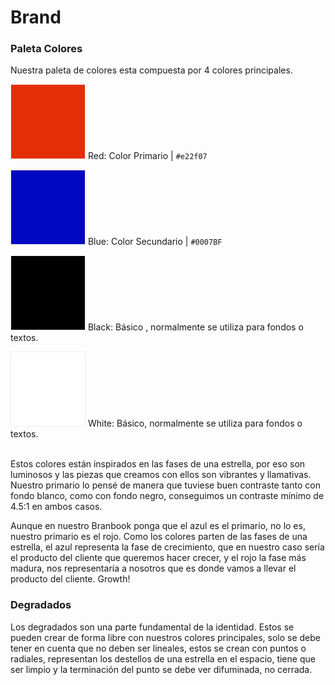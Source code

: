 # Brand

### Paleta Colores

Nuestra paleta de colores esta compuesta por 4 colores principales.

![](../.gitbook/assets/Default.png) Red: Color Primario | `#e22f07`

![](../.gitbook/assets/blue.png) Blue: Color Secundario | `#0007BF`

![](../.gitbook/assets/black.png) Black: Básico , normalmente se utiliza para fondos o textos.

![](../.gitbook/assets/White.png) White: Básico, normalmente se utiliza para fondos o textos.

\
Estos colores están inspirados en las fases de una estrella, por eso son luminosos y las piezas que creamos con ellos son vibrantes y llamativas. Nuestro primario lo pensé de manera que tuviese buen contraste tanto con fondo blanco, como con fondo negro, conseguimos un contraste mínimo de 4.5:1 en ambos casos.&#x20;

Aunque en nuestro Branbook ponga que el azul es el primario, no lo es, nuestro primario es el rojo. Como los colores parten de las fases de una estrella, el azul representa la fase de crecimiento, que en nuestro caso sería el producto del cliente que queremos hacer crecer, y el rojo la fase más madura, nos representaría a nosotros que es donde vamos a llevar el producto del cliente. Growth!

### Degradados

Los degradados son una parte fundamental de la identidad. Estos se pueden crear de forma libre con nuestros colores principales, solo se debe tener en cuenta que no deben ser lineales, estos se crean con puntos o radiales, representan los destellos de una estrella en el espacio, tiene que ser limpio y la terminación  del punto se debe ver difuminada, no cerrada.

